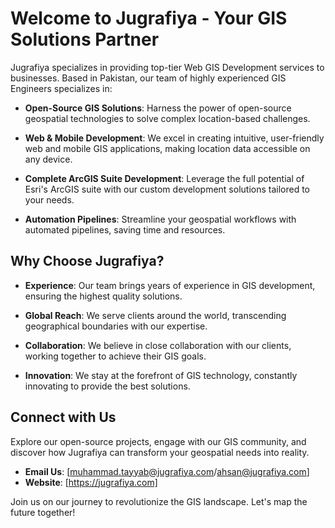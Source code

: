 
# Welcome to Jugrafiya - Your GIS Solutions Partner


Jugrafiya specializes in providing top-tier Web GIS Development services to businesses. Based in Pakistan, our team of highly experienced GIS Engineers specializes in:

- **Open-Source GIS Solutions**: Harness the power of open-source geospatial technologies to solve complex location-based challenges.

- **Web & Mobile Development**: We excel in creating intuitive, user-friendly web and mobile GIS applications, making location data accessible on any device.

- **Complete ArcGIS Suite Development**: Leverage the full potential of Esri's ArcGIS suite with our custom development solutions tailored to your needs.

- **Automation Pipelines**: Streamline your geospatial workflows with automated pipelines, saving time and resources.

## Why Choose Jugrafiya?

- **Experience**: Our team brings years of experience in GIS development, ensuring the highest quality solutions.

- **Global Reach**: We serve clients around the world, transcending geographical boundaries with our expertise.

- **Collaboration**: We believe in close collaboration with our clients, working together to achieve their GIS goals.

- **Innovation**: We stay at the forefront of GIS technology, constantly innovating to provide the best solutions.

## Connect with Us

Explore our open-source projects, engage with our GIS community, and discover how Jugrafiya can transform your geospatial needs into reality.

- **Email Us**: [muhammad.tayyab@jugrafiya.com/ahsan@jugrafiya.com]
- **Website**: [https://jugrafiya.com]


Join us on our journey to revolutionize the GIS landscape. Let's map the future together!

